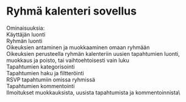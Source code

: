 # Ryhmä kalenteri sovellus

Ominaisuuksia:\
Käyttäjän luonti\
Ryhmän luonti\
Oikeuksien antaminen ja muokkaaminen omaan ryhmään\
Oikeuksien perusteella ryhmän kalenteriin uusien tapahtumien luonti, muokkaus ja poisto, tai vaihtoehtoisesti vain luku\
Tapahtumien kategorisointi\
Tapahtumien haku ja filtteröinti\
RSVP tapahtumiin omissa ryhmissä\
Tapahtumien kommentointi\
Ilmoitukset muokkauksista, uusista tapahtumista ja kommentoinnista\
